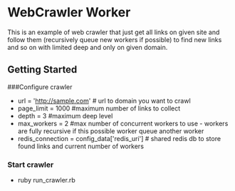 # WebCrawler Worker

This is an example of web crawler that just get all links on given site and follow them (recursively queue new workers if possible) to find new links and so on with limited deep and only on given domain.

## Getting Started

###Configure crawler
- url = 'http://sample.com' # url to domain you want to crawl
- page_limit = 1000 #maximum number of links to collect
- depth = 3 #maximum deep level
- max_workers = 2 #max number of concurrent workers to use - workers are fully recursive if this possible worker queue another worker
- redis_connection = config_data['redis_uri'] # shared redis db to store found links and current number of workers

### Start crawler
- ruby run_crawler.rb